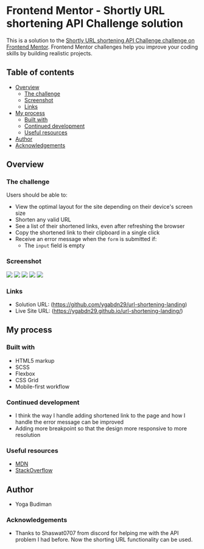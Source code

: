 # Frontend Mentor - Shortly URL shortening API Challenge solution

This is a solution to the [Shortly URL shortening API Challenge challenge on Frontend Mentor](https://www.frontendmentor.io/challenges/url-shortening-api-landing-page-2ce3ob-G). Frontend Mentor challenges help you improve your coding skills by building realistic projects.

## Table of contents

- [Overview](#overview)
  - [The challenge](#the-challenge)
  - [Screenshot](#screenshot)
  - [Links](#links)
- [My process](#my-process)
  - [Built with](#built-with)
  - [Continued development](#continued-development)
  - [Useful resources](#useful-resources)
- [Author](#author)
- [Acknowledgements](#acknowledgements)

## Overview

### The challenge

Users should be able to:

- View the optimal layout for the site depending on their device's screen size
- Shorten any valid URL
- See a list of their shortened links, even after refreshing the browser
- Copy the shortened link to their clipboard in a single click
- Receive an error message when the `form` is submitted if:
  - The `input` field is empty

### Screenshot

![](./ss/desktop-design.png)
![](./ss/desktop-active-states.png)
![](./ss/mobile-design.png)
![](./ss/mobile-navigation.png)
![](./ss/mobile-active-states.png)

### Links

- Solution URL: (https://github.com/ygabdn29/url-shortening-landing)
- Live Site URL: (https://ygabdn29.github.io/url-shortening-landing/)

## My process

### Built with

- HTML5 markup
- SCSS
- Flexbox
- CSS Grid
- Mobile-first workflow

### Continued development

- I think the way I handle adding shortened link to the page and how I handle the error message can be improved
- Adding more breakpoint so that the design more responsive to more resolution

### Useful resources

- [MDN](https://developer.mozilla.org/en-US/)
- [StackOverflow](https://stackoverflow.com/)

## Author

- Yoga Budiman

### Acknowledgements

- Thanks to Shaswat0707 from discord for helping me with the API problem I had before. Now the shorting URL functionality can be used.
